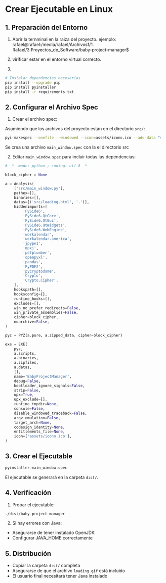 # Crear Ejecutable en Linux

## 1. Preparación del Entorno

1. Abrir la ternminal en la raiza del proyecto. ejemplo:
rafael@rafael:/media/rafael/Archivos1/1. Rafael/3.Proyectos_de_Software/baby-project-manager$

2. virificar estar en el entorno virtual correcto.

3.
```bash
# Instalar dependencias necesarias
pip install --upgrade pip
pip install pyinstaller
pip install -r requirements.txt
```

## 2. Configurar el Archivo Spec

1. Crear el archivo spec:

Asumiendo que los archivos del proyecto están en el directorio `src/`:

```bash
pyi-makespec --onefile --windowed --icon=assets/icono.ico --add-data "src/loading.html:." src/main_window.py
```
Se crea una archivo `main_window.spec` con la el directorio src

2. Editar `main_window.spec` para incluir todas las dependencias:
```python
# -*- mode: python ; coding: utf-8 -*-

block_cipher = None

a = Analysis(
    ['src/main_window.py'],
    pathex=[],
    binaries=[],
    datas=[('src/loading.html', '.')],
    hiddenimports=[
        'PySide6',
        'PySide6.QtCore',
        'PySide6.QtGui',
        'PySide6.QtWidgets',
        'PySide6-WebEngine',
        'workalendar',
        'workalendar.america',
        'jpype1',
        'mpxj',
        'pdfplumber',
        'openpyxl',
        'pandas',
        'PyPDF2',
        'pycryptodome',
        'Crypto',
        'Crypto.Cipher',
    ],
    hookspath=[],
    hooksconfig={},
    runtime_hooks=[],
    excludes=[],
    win_no_prefer_redirects=False,
    win_private_assemblies=False,
    cipher=block_cipher,
    noarchive=False,
)

pyz = PYZ(a.pure, a.zipped_data, cipher=block_cipher)

exe = EXE(
    pyz,
    a.scripts,
    a.binaries,
    a.zipfiles,
    a.datas,
    [],
    name='BabyProjectManager',
    debug=False,
    bootloader_ignore_signals=False,
    strip=False,
    upx=True,
    upx_exclude=[],
    runtime_tmpdir=None,
    console=False,
    disable_windowed_traceback=False,
    argv_emulation=False,
    target_arch=None,
    codesign_identity=None,
    entitlements_file=None,
    icon=['assets/icono.ico'],
)
```

## 3. Crear el Ejecutable

```bash
pyinstaller main_window.spec
```

El ejecutable se generará en la carpeta `dist/`.

## 4. Verificación

1. Probar el ejecutable:
```bash
./dist/baby-project-manager
```

2. Si hay errores con Java:
- Asegurarse de tener instalado OpenJDK
- Configurar JAVA_HOME correctamente

## 5. Distribución

- Copiar la carpeta `dist/` completa
- Asegurarse de que el archivo `loading.gif` está incluido
- El usuario final necesitará tener Java instalado
```
